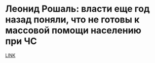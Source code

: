 # Леонид Рошаль: власти еще год назад поняли, что не готовы к массовой помощи населению при ЧС



[LINK](https://varlamov.ru/3881510.html)